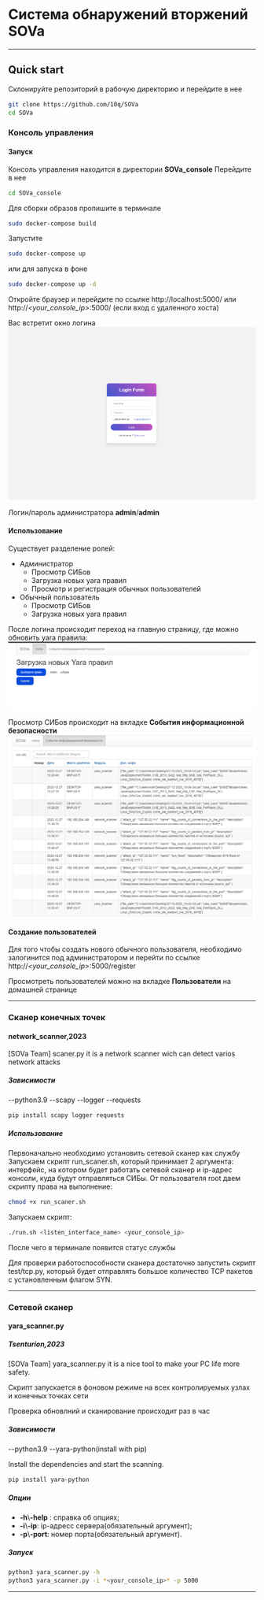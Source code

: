 # Система обнаружений вторжений SOVa

---

## Quick start
Склонируйте репозиторий в рабочую директорию и перейдите в нее
```bash
git clone https://github.com/10q/SOVa
cd SOVa
```
### Консоль управления
#### Запуск
Консоль управления находится в директории **SOVa_console**
Перейдите в нее
```bash
cd SOVa_console
```
Для сборки образов пропишите в терминале
```bash
sudo docker-compose build
```  
Запустите
```bash
sudo docker-compose up
```
или для запуска в фоне
```bash
sudo docker-compose up -d
```
Откройте браузер и перейдите по ссылке
http://localhost:5000/ или http://*<your_console_ip>*:5000/ (если вход с удаленного хоста)

Вас встретит окно логина
![Login_page](img/login.png)

Логин/пароль администратора **admin**/**admin**

#### Использование
Существует разделение ролей:
- Администратор
    - Просмотр СИБов
    - Загрузка новых yara правил
    - Просмотр и регистрация обычных пользователей
- Обычный пользователь
    - Просмотр СИБов
    - Загрузка новых yara правил

После логина происходит переход на главную страницу, где можно обновить yara правила:
![Home_page](img/home.png)

Просмотр СИБов происходит на вкладке **События информационной безопасности**
![SIB_page](img/SIB.png)

#### Создание пользователей
Для того чтобы создать нового обычного пользователя, необходимо залогинится под администратором и перейти по ссылке http://*<your_console_ip>*:5000/register

Просмотреть пользователей можно на вкладке **Пользователи** на домашней странице 

------

### Сканер конечных точек
#### network_scanner,2023

[SOVa Team]
scaner.py it is a network scanner wich can detect varios network attacks
##### Зависимости
--python3.9
--scapy
--logger
--requests
```bash
pip install scapy logger requests
```
##### Использование
Первоначально необходимо установить сетевой сканер как службу
Запускаем скрипт run_scaner.sh, который принимает 2 аргумента: интерфейс, на котором будет работать сетевой сканер и ip-адрес консоли, куда будут отправляться СИБы.
От пользователя root даем скрипту права на выполнение:
```bash
chmod +x run_scaner.sh
```
Запускаем скрипт:
```bash
./run.sh <listen_interface_name> <your_console_ip>
```
После чего в терминале появится статус службы

Для проверки работоспособности сканера достаточно запустить скрипт test/tcp.py, который будет отправлять большое количество TCP пакетов с установленным флагом SYN.

---

### Сетевой сканер
#### yara_scanner.py
##### Tsenturion,2023

[SOVa Team]
yara_scanner.py it is a nice tool to make your PC life more safety.

Скрипт запускается в фоновом режиме на всех контролируемых узлах и конечных точках сети

Проверка обновлний и сканирование происходит раз в час
##### Зависимости
--python3.9
--yara-python(install with pip)

Install the dependencies  and start the scanning.
```bash
pip install yara-python
```
##### Опции
 - **-h**\\**-help** : справка об опциях;
 - **-i**\\**-ip**: ip-адресс сервера(обязательный аргумент);
 - **-p**\\**-port**: номер порта(обязательный аргумент).
##### Запуск
```bash
python3 yara_scanner.py -h
python3 yara_scanner.py -i *<your_console_ip>* -p 5000
```
---
